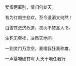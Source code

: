 爱恨两离别，情归何处天。

昔为红颜生悲欢，至今道消又何然！

白雪苍茫济危道，灵火不焚圣人书。

生死无牵挂，决然天地间。

一到灵门万念空，我嗜我狂我称雄。

一声婴啼破苍穹  九天十地任我行

